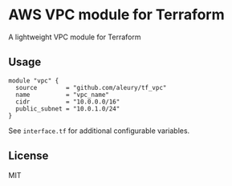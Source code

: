 # AWS VPC module for Terraform

A lightweight VPC module for Terraform

## Usage

```
module "vpc" {
  source        = "github.com/aleury/tf_vpc"
  name          = "vpc_name"
  cidr          = "10.0.0.0/16"
  public_subnet = "10.0.1.0/24"
}
```

See `interface.tf` for additional configurable variables.

## License

MIT
